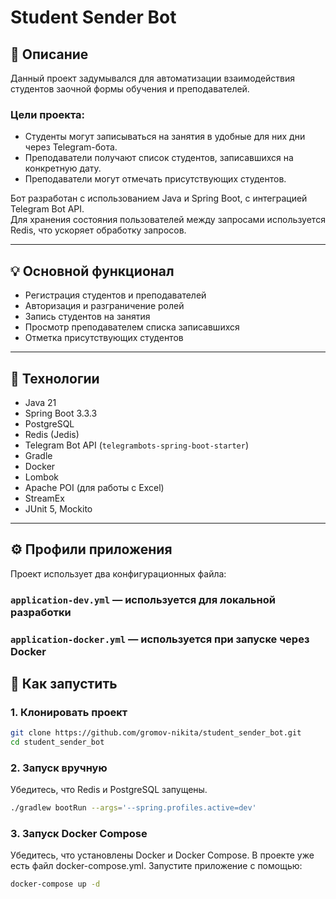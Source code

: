 # Student Sender Bot

## 📌 Описание

Данный проект задумывался для автоматизации взаимодействия студентов заочной формы обучения и преподавателей.

### Цели проекта:
- Студенты могут записываться на занятия в удобные для них дни через Telegram-бота.
- Преподаватели получают список студентов, записавшихся на конкретную дату.
- Преподаватели могут отмечать присутствующих студентов.

Бот разработан с использованием Java и Spring Boot, с интеграцией Telegram Bot API.  
Для хранения состояния пользователей между запросами используется Redis, что ускоряет обработку запросов.

---

## 💡 Основной функционал

- Регистрация студентов и преподавателей
- Авторизация и разграничение ролей
- Запись студентов на занятия
- Просмотр преподавателем списка записавшихся
- Отметка присутствующих студентов

---

## 🧰 Технологии

- Java 21
- Spring Boot 3.3.3
- PostgreSQL
- Redis (Jedis)
- Telegram Bot API (`telegrambots-spring-boot-starter`)
- Gradle
- Docker
- Lombok
- Apache POI (для работы с Excel)
- StreamEx
- JUnit 5, Mockito

---

## ⚙️ Профили приложения

Проект использует два конфигурационных файла:

### `application-dev.yml` — используется для локальной разработки

### `application-docker.yml` — используется при запуске через Docker

## 🚀 Как запустить

### 1. Клонировать проект

```bash
git clone https://github.com/gromov-nikita/student_sender_bot.git
cd student_sender_bot
```
### 2. Запуск вручную
Убедитесь, что Redis и PostgreSQL запущены.

```bash
./gradlew bootRun --args='--spring.profiles.active=dev'
```
### 3. Запуск Docker Compose
Убедитесь, что установлены Docker и Docker Compose.
В проекте уже есть файл docker-compose.yml. Запустите приложение с помощью:
```bash
docker-compose up -d
```

